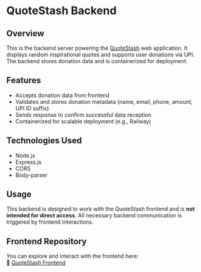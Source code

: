 # QuoteStash Backend

## Overview

This is the backend server powering the [QuoteStash](https://jagdish-15.github.io/QuoteStash/index.html) web application. It displays random inspirational quotes and supports user donations via UPI. The backend stores donation data and is containerized for deployment.

## Features

- Accepts donation data from frontend
- Validates and stores donation metadata (name, email, phone, amount, UPI ID suffix)
- Sends response to confirm successful data reception
- Containerized for scalable deployment (e.g., Railway)

## Technologies Used

- Node.js
- Express.js
- CORS
- Body-parser

## Usage

This backend is designed to work with the QuoteStash frontend and is **not intended for direct access**. All necessary backend communication is triggered by frontend interactions.

## Frontend Repository

You can explore and interact with the frontend here:  
🔗 [QuoteStash Frontend](https://github.com/jagdish-15/QuoteStash)

